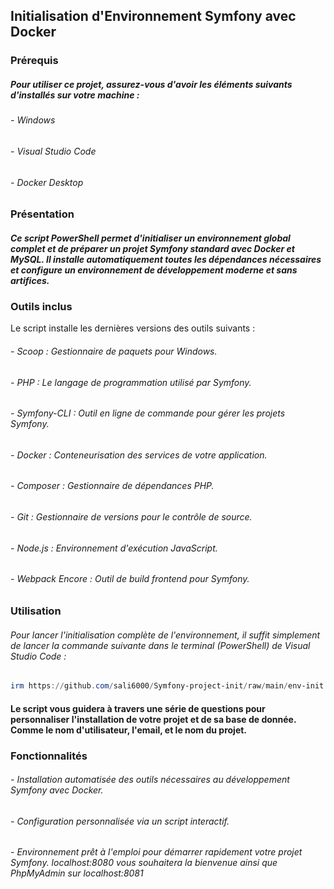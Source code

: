 ## Initialisation d'Environnement Symfony avec Docker

### Prérequis
##### Pour utiliser ce projet, assurez-vous d'avoir les éléments suivants d'installés sur votre machine :
###### - Windows

###### - Visual Studio Code

###### - Docker Desktop



### Présentation
##### Ce script PowerShell permet d'initialiser un environnement global complet et de préparer un projet Symfony standard avec Docker et MySQL. Il installe automatiquement toutes les dépendances nécessaires et configure un environnement de développement moderne et sans artifices.


### Outils inclus
Le script installe les dernières versions des outils suivants :

###### - Scoop : Gestionnaire de paquets pour Windows.

###### - PHP : Le langage de programmation utilisé par Symfony.

###### - Symfony-CLI : Outil en ligne de commande pour gérer les projets Symfony.

###### - Docker : Conteneurisation des services de votre application.

###### - Composer : Gestionnaire de dépendances PHP.

###### - Git : Gestionnaire de versions pour le contrôle de source.

###### - Node.js : Environnement d'exécution JavaScript.

###### - Webpack Encore : Outil de build frontend pour Symfony.



### Utilisation

###### Pour lancer l'initialisation complète de l'environnement, il suffit simplement de lancer la commande suivante dans le terminal (PowerShell) de Visual Studio Code :

```powershell
irm https://github.com/sali6000/Symfony-project-init/raw/main/env-init.ps1 | iex
```

#### Le script vous guidera à travers une série de questions pour personnaliser l'installation de votre projet et de sa base de donnée. Comme le nom d'utilisateur, l'email, et le nom du projet.

### Fonctionnalités
###### - Installation automatisée des outils nécessaires au développement Symfony avec Docker.
###### - Configuration personnalisée via un script interactif.
###### - Environnement prêt à l'emploi pour démarrer rapidement votre projet Symfony. localhost:8080 vous souhaitera la bienvenue ainsi que PhpMyAdmin sur localhost:8081
